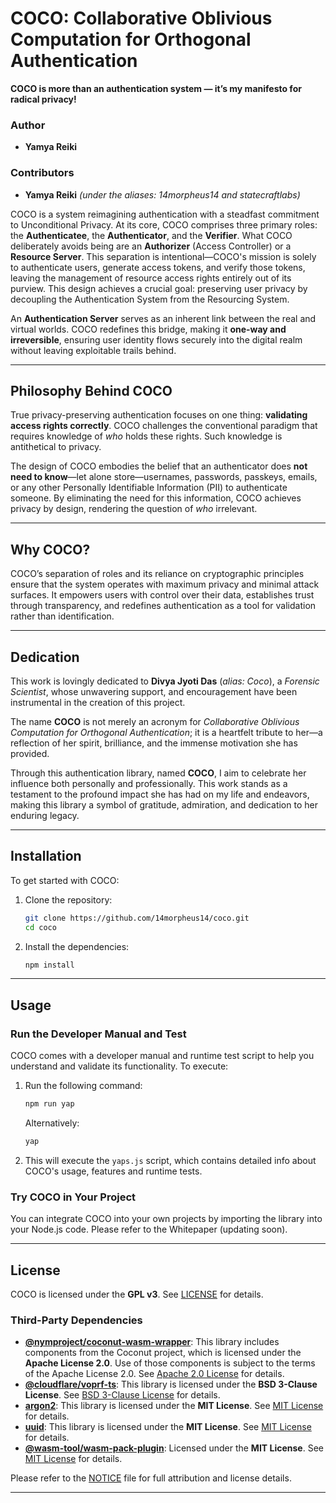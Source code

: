 # COCO: Collaborative Oblivious Computation for Orthogonal Authentication

**COCO is more than an authentication system — it’s my manifesto for radical privacy!**  

### Author  
- **Yamya Reiki**  

### Contributors  
- **Yamya Reiki** *(under the aliases: 14morpheus14 and statecraftlabs)*  

COCO is a system reimagining authentication with a steadfast commitment to Unconditional Privacy. At its core, COCO comprises three primary roles: the **Authenticatee**, the **Authenticator**, and the **Verifier**. What COCO deliberately avoids being are an **Authorizer** (Access Controller) or a **Resource Server**. This separation is intentional—COCO's mission is solely to authenticate users, generate access tokens, and verify those tokens, leaving the management of resource access rights entirely out of its purview. This design achieves a crucial goal: preserving user privacy by decoupling the Authentication System from the Resourcing System.

An **Authentication Server** serves as an inherent link between the real and virtual worlds. COCO redefines this bridge, making it **one-way and irreversible**, ensuring user identity flows securely into the digital realm without leaving exploitable trails behind.

---

## Philosophy Behind COCO

True privacy-preserving authentication focuses on one thing: **validating access rights correctly**. COCO challenges the conventional paradigm that requires knowledge of *who* holds these rights. Such knowledge is antithetical to privacy.

The design of COCO embodies the belief that an authenticator does **not need to know**—let alone store—usernames, passwords, passkeys, emails, or any other Personally Identifiable Information (PII) to authenticate someone. By eliminating the need for this information, COCO achieves privacy by design, rendering the question of *who* irrelevant.

---

## Why COCO?

COCO’s separation of roles and its reliance on cryptographic principles ensure that the system operates with maximum privacy and minimal attack surfaces. It empowers users with control over their data, establishes trust through transparency, and redefines authentication as a tool for validation rather than identification.


---

## Dedication  

This work is lovingly dedicated to **Divya Jyoti Das** (*alias: Coco*), a *Forensic Scientist*, whose unwavering support, and encouragement have been instrumental in the creation of this project. 

The name **COCO** is not merely an acronym for *Collaborative Oblivious Computation for Orthogonal Authentication*; it is a heartfelt tribute to her—a reflection of her spirit, brilliance, and the immense motivation she has provided.  

Through this authentication library, named **COCO**, I aim to celebrate her influence both personally and professionally. This work stands as a testament to the profound impact she has had on my life and endeavors, making this library a symbol of gratitude, admiration, and dedication to her enduring legacy.

--- 

## Installation

To get started with COCO:

1. Clone the repository:
   ```bash
   git clone https://github.com/14morpheus14/coco.git
   cd coco
   ```

2. Install the dependencies:
   ```bash
   npm install
   ```

---

## Usage

### Run the Developer Manual and Test

COCO comes with a developer manual and runtime test script to help you understand and validate its functionality. To execute:

1. Run the following command:
   ```bash
   npm run yap
   ```
   Alternatively:
   ```bash
   yap
   ```

2. This will execute the `yaps.js` script, which contains detailed info about COCO's usage, features and runtime tests.

### Try COCO in Your Project

You can integrate COCO into your own projects by importing the library into your Node.js code. Please refer to the Whitepaper (updating soon).

---

## License

COCO is licensed under the **GPL v3**. See [LICENSE](LICENSE) for details.

### Third-Party Dependencies

- **[@nymproject/coconut-wasm-wrapper](https://github.com/nymtech/coconut)**: This library includes components from the Coconut project, which is licensed under the **Apache License 2.0**. Use of those components is subject to the terms of the Apache License 2.0. See [Apache 2.0 License](https://www.apache.org/licenses/LICENSE-2.0) for details.
- **[@cloudflare/voprf-ts](https://www.npmjs.com/package/@cloudflare/voprf-ts)**: This library is licensed under the **BSD 3-Clause License**. See [BSD 3-Clause License](https://opensource.org/licenses/BSD-3-Clause) for details.
- **[argon2](https://www.npmjs.com/package/argon2)**: This library is licensed under the **MIT License**. See [MIT License](https://opensource.org/licenses/MIT) for details.
- **[uuid](https://www.npmjs.com/package/uuid)**: This library is licensed under the **MIT License**. See [MIT License](https://opensource.org/licenses/MIT) for details.
- **[@wasm-tool/wasm-pack-plugin](https://github.com/wasm-tool/wasm-pack-plugin)**: Licensed under the **MIT License**. See [MIT License](https://opensource.org/licenses/MIT) for details.

Please refer to the [NOTICE](NOTICE) file for full attribution and license details.

---

